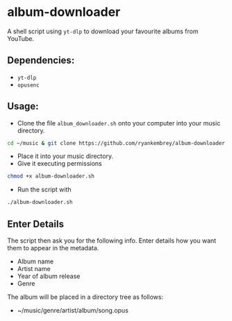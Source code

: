 # album-downloader
A shell script using `yt-dlp` to download your favourite albums from YouTube.

## Dependencies:
* `yt-dlp`
* `opusenc`

## Usage:
* Clone the file `album_downloader.sh` onto your computer into your music directory.
```bash
cd ~/music & git clone https://github.com/ryankembrey/album-downloader
```
* Place it into your music directory.
* Give it executing permissions 
```bash
chmod +x album-downloader.sh
```
* Run the script with 
```bash
./album-downloader.sh
```
## Enter Details
The script then ask you for the following info. Enter details how you want them to appear in the metadata.
- Album name
- Artist name
- Year of album release
- Genre

The album will be placed in a directory tree as follows:
* ~/music/genre/artist/album/song.opus
